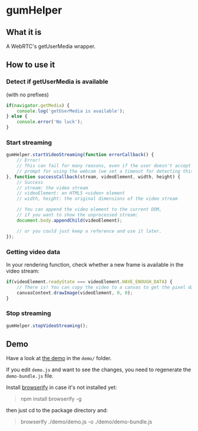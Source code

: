 # gumHelper

## What it is

A WebRTC's getUserMedia wrapper.

## How to use it

### Detect if getUserMedia is available

(with no prefixes)

```javascript
if(navigator.getMedia) {
    console.log('getUserMedia is available');
} else {
    console.error('No luck');
}
```

### Start streaming

```javascript
gumHelper.startVideoStreaming(function errorCallback() {
    // Error!
    // This can fail for many reasons, even if the user doesn't accept the
    // prompt for using the webcam (we set a timeout for detecting this)
}, function successCallback(stream, videoElement, width, height) {
    // Success
    // stream: the video stream
    // videoElement: an HTML5 <video> element
    // width, height: the original dimensions of the video stream

    // You can append the video element to the current DOM,
    // if you want to show the unprocessed stream:
    document.body.appendChild(videoElement);

    // or you could just keep a reference and use it later.
});
```

### Getting video data

In your rendering function, check whether a new frame is available in the video stream:

```javascript
if(videoElement.readyState === videoElement.HAVE_ENOUGH_DATA) {
    // There is! You can copy the video to a canvas to get the pixel data, for example:
    canvasContext.drawImage(videoElement, 0, 0);
}
```

### Stop streaming

```javascript
gumHelper.stopVideoStreaming();
```

## Demo

Have a look at [the demo](./demo/index.html) in the ```demo/``` folder.

If you edit ```demo.js``` and want to see the changes, you need to regenerate the ```demo-bundle.js``` file.

Install [browserify](http://browserify.org/) in case it's not installed yet:

> npm install browserify -g

then just cd to the package directory and:

> browserify ./demo/demo.js -o ./demo/demo-bundle.js

